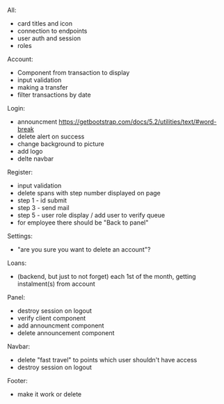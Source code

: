 All: 
  * card titles and icon
  * connection to endpoints
  * user auth and session
  * roles


Account:
  * Component from transaction to display
  * input validation
  * making a transfer
  * filter transactions by date


Login:
  * announcment https://getbootstrap.com/docs/5.2/utilities/text/#word-break
  * delete alert on success
  * change background to picture
  * add logo 
  * delte navbar

Register:
  * input validation
  * delete spans with step number displayed on page
  * step 1 - id submit
  * step 3 - send mail
  * step 5 - user role display / add user to verify queue
  * for employee there should be "Back to panel"


Settings:
  * "are you sure you want to delete an account"?


Loans: 
  * (backend, but just to not forget) each 1st of the month, getting instalment(s) from account

Panel: 
  * destroy session on logout
  * verify client component
  * add announcment component
  * delete announcement component


Navbar:
  * delete "fast travel" to points which user shouldn't have access
  * destroy session on logout
  
Footer:
  * make it work or delete